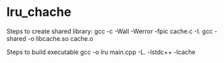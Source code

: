 # lru_chache
 
Steps to create shared library:
gcc -c -Wall -Werror -fpic cache.c -I.
gcc -shared -o libcache.so cache.o

Steps to build executable
gcc -o lru main.cpp -L. -lstdc++ -lcache

